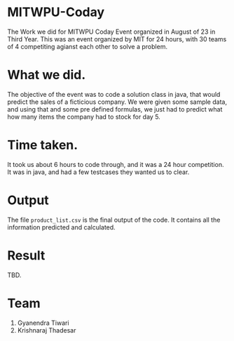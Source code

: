# MITWPU-Coday
The Work we did for MITWPU Coday Event organized in August of 23 in Third Year. This was an event organized by MIT for 24 hours, with 30 teams of 4 competiting agianst each other to solve a problem. 

# What we did. 
The objective of the event was to code a solution class in java, that would predict the sales of a ficticious company. We were given some sample data, and using that and some pre defined formulas, we just had to predict what how many items the company had to stock for day 5. 

# Time taken. 
It took us about 6 hours to code through, and it was a 24 hour competition. It was in java, and had a few testcases they wanted us to clear. 

# Output
The file `product_list.csv` is the final output of the code. It contains all the information predicted and calculated. 

# Result
TBD. 


# Team
1. Gyanendra Tiwari
2. Krishnaraj Thadesar
